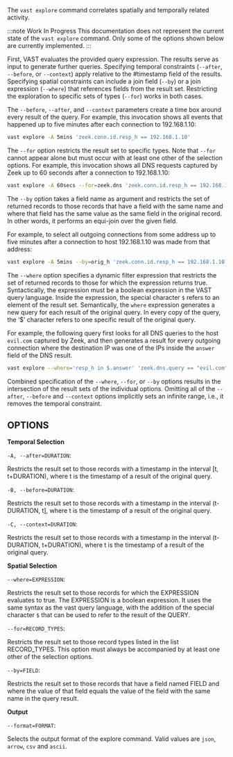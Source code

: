 The `vast explore` command correlates spatially and temporally related
activity.

:::note Work In Progress
This documentation does not represent the current state of the `vast explore`
command. Only some of the options shown below are currently implemented.
:::

First, VAST evaluates the provided query expression. The results serve as input
to generate further queries. Specifying temporal constraints (`--after`,
`--before`, or `--context`) apply relative to the #timestamp field of the
results.  Specifying spatial constraints can include a join field (`--by`) or a
join expression (`--where`) that references fields from the result set.
Restricting the exploration to specific sets of types (`--for`) works in both
cases.

The `--before`, `--after`, and `--context` parameters create a time box around
every result of the query. For example, this invocation shows all events that
happened up to five minutes after each connection to 192.168.1.10:

```bash
vast explore -A 5mins 'zeek.conn.id.resp_h == 192.168.1.10'
```

The `--for` option restricts the result set to specific types. Note that
`--for` cannot appear alone but must occur with at least one other of the
selection options. For example, this invocation shows all DNS requests captured
by Zeek up to 60 seconds after a connection to 192.168.1.10:

```bash
vast explore -A 60secs --for=zeek.dns 'zeek.conn.id.resp_h == 192.168.1.10'
```

The `--by` option takes a field name as argument and restricts the set of
returned records to those records that have a field with the same name and
where that field has the same value as the same field in the original record.
In other words, it performs an equi-join over the given field.

For example, to select all outgoing connections from some address up to five
minutes after a connection to host 192.168.1.10 was made from that address:

```bash
vast explore -A 5mins --by=orig_h 'zeek.conn.id.resp_h == 192.168.1.10'
```

The `--where` option specifies a dynamic filter expression that restricts the
set of returned records to those for which the expression returns true.
Syntactically, the expression must be a boolean expression in the VAST query
language. Inside the expression, the special character `$` refers to an element
of the result set. Semantically, the `where` expression generates a new query
for each result of the original query. In every copy of the query, the ‘$’
character refers to one specific result of the original query.

For example, the following query first looks for all DNS queries to the host
`evil.com` captured by Zeek, and then generates a result for every outgoing
connection where the destination IP was one of the IPs inside the `answer`
field of the DNS result.

```bash
vast explore --where='resp_h in $.answer' 'zeek.dns.query == "evil.com"'
```

Combined specification of the `--where`, `--for`, or `--by` options results in
the intersection of the result sets of the individual options. Omitting all of
the `--after`, `--before` and `--context` options implicitly sets an infinite
range, i.e., it removes the temporal constraint.

OPTIONS
-------

**Temporal Selection**

`-A, --after=DURATION`:

Restricts the result set to those records with a timestamp in the interval [t,
t+DURATION), where t is the timestamp of a result of the original query.

`-B, --before=DURATION`:

Restricts the result set to those records with a timestamp in the interval
(t-DURATION, t], where t is the timestamp of a result of the original query.

`-C, --context=DURATION`:

Restricts the result set to those records with a timestamp in the interval
(t-DURATION, t+DURATION), where t is the timestamp of a result of the original
query.

**Spatial Selection**

`--where=EXPRESSION`:

Restricts the result set to those records for which the EXPRESSION evaluates to
true. The EXPRESSION is a boolean expression. It uses the same syntax as the
vast query language, with the addition of the special character `$` that can be
used to refer to the result of the QUERY.

`--for=RECORD_TYPES`:

Restricts the result set to those record types listed in the list RECORD_TYPES.
This option must always be accompanied by at least one other of the selection
options.

`--by=FIELD`:

Restricts the result set to those records that have a field named FIELD and
where the value of that field equals the value of the field with the same name
in the query result.

**Output**

`--format=FORMAT`:

Selects the output format of the explore command. Valid values are `json`,
`arrow`, `csv` and `ascii`.